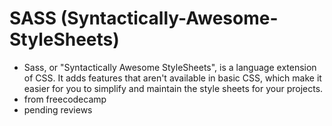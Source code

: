 # SASS (Syntactically-Awesome-StyleSheets)
- Sass, or "Syntactically Awesome StyleSheets", is a language extension of CSS. It adds features that aren't available in basic CSS, which make it easier for you to simplify and maintain the style sheets for your projects.
- from freecodecamp
- pending reviews
